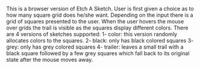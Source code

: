 This is a browser version of Etch A Sketch. User is first given a choice as to how many square grid does he/she want. Depending on the input there is a grid of squares presented to the user. When the user hovers the mouse over grids the trail is visible as the squares display different colors.
There are 4 versions of sketches supported:
1- color: this version randomly allocates colors to the squares.
2- black: only has black colored squares
3- grey: only has grey colored squares
4- trailer: leaves a small trail with a black square followed by a few grey squares which fall back to its original state after the mouse moves away.

